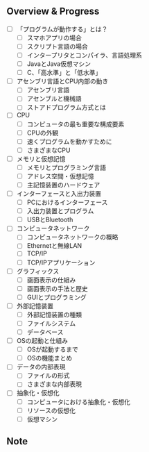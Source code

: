 ## Overview & Progress

- [ ] 「プログラムが動作する」とは？
  - [ ] スマホアプリの場合
  - [ ] スクリプト言語の場合
  - [ ] インタープリタとコンパイラ、言語処理系
  - [ ] JavaとJava仮想マシン
  - [ ] C、「高水準」と「低水準」
- [ ] アセンブリ言語とCPU内部の動き
  - [ ] アセンブリ言語
  - [ ] アセンブルと機械語
  - [ ] ストアドプログラム方式とは
- [ ] CPU
  - [ ] コンピュータの最も重要な構成要素
  - [ ] CPUの外観
  - [ ] 速くプログラムを動かすために
  - [ ] さまざまなCPU
- [ ] メモリと仮想記憶
  - [ ] メモリとプログラミング言語
  - [ ] アドレス空間・仮想記憶
  - [ ] 主記憶装置のハードウェア
- [ ] インターフェースと入出力装置
  - [ ] PCにおけるインターフェース
  - [ ] 入出力装置とプログラム
  - [ ] USBとBluetooth
- [ ] コンピュータネットワーク
  - [ ] コンピュータネットワークの概略
  - [ ] Ethernetと無線LAN
  - [ ] TCP/IP
  - [ ] TCP/IPアプリケーション
- [ ] グラフィックス
  - [ ] 画面表示の仕組み
  - [ ] 画面表示の手法と歴史
  - [ ] GUIとプログラミング
- [ ] 外部記憶装置
  - [ ] 外部記憶装置の種類
  - [ ] ファイルシステム
  - [ ] データベース
- [ ] OSの起動と仕組み
  - [ ] OSが起動するまで
  - [ ] OSの機能まとめ
- [ ] データの内部表現
  - [ ] ファイルの形式
  - [ ] さまざまな内部表現
- [ ] 抽象化・仮想化
  - [ ] コンピュータにおける抽象化・仮想化
  - [ ] リソースの仮想化
  - [ ] 仮想マシン

## Note
